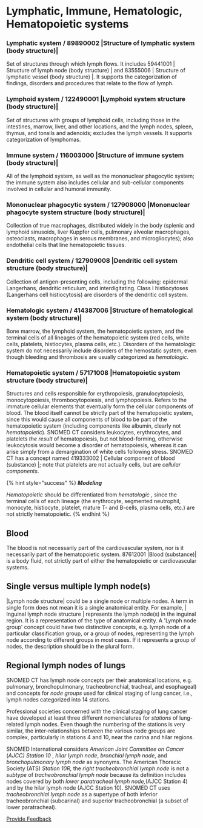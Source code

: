 # Lymphatic, Immune, Hematologic, Hematopoietic systems

### Lymphatic system / **89890002 |Structure of lymphatic system (body structure)|**

Set of structures through which lymph flows. It includes 59441001 | Structure of lymph node (body structure) | and 83555006 | Structure of lymphatic vessel (body structure) |. It supports the categorization of findings, disorders and procedures that relate to the flow of lymph.

### Lymphoid system / 122490001 |Lymphoid system structure (body structure)|

Set of structures with groups of lymphoid cells, including those in the intestines, marrow, liver, and other locations, and the lymph nodes, spleen, thymus, and tonsils and adenoids; excludes the lymph vessels. It supports categorization of lymphomas.

### Immune system / **116003000 |Structure of immune system (body structure)|**

All of the lymphoid system, as well as the mononuclear phagocytic system; the immune system also includes cellular and sub-cellular components involved in cellular and humoral immunity.

### Mononuclear phagocytic system / **127908000 |Mononuclear phagocyte system structure (body structure)|**

Collection of true macrophages, distributed widely in the body (splenic and lymphoid sinusoids, liver Kuppfer cells, pulmonary alveolar macrophages, osteoclasts, macrophages in serous membranes, and microgliocytes); also endothelial cells that line hematopoietic tissues.

### Dendritic cell system / **127909008 |Dendritic cell system structure (body structure)|**

Collection of antigen-presenting cells, including the following: epidermal Langerhans, dendritic reticulum, and interdigitating. Class I histiocytoses (Langerhans cell histiocytosis) are disorders of the dendritic cell system.

### Hematologic system / **414387006 |Structure of hematological system (body structure)|**

Bone marrow, the lymphoid system, the hematopoietic system, and the terminal cells of all lineages of the hematopoietic system (red cells, white cells, platelets, histiocytes, plasma cells, etc.). Disorders of the hematologic system do not necessarily include disorders of the hemostatic system, even though bleeding and thrombosis are usually categorized as _hematologic_.

### Hematopoietic system / **57171008 |Hematopoietic system structure (body structure)|**

Structures and cells responsible for erythropoiesis, granulocytopoiesis, monocytopoiesis, thrombocytopoiesis, and lymphopoiesis. Refers to the immature cellular elements that eventually form the cellular components of blood. The blood itself cannot be strictly part of the hematopoietic system, since this would cause all components of blood to be part of the hematopoietic system (including components like albumin, clearly not _hematopoietic_). SNOMED CT considers leukocytes, erythrocytes, and platelets _the result_ of hematopoiesis, but not blood-forming, otherwise leukocytosis would become a disorder of hematopoiesis, whereas it can arise simply from a demargination of white cells following stress. SNOMED CT has a concept named 419333002 | Cellular component of blood (substance) |; note that platelets are not actually cells, but are _cellular components_.

{% hint style="success" %}
_**Modeling**_

_Hematopoietic_ should be differentiated from _hematologic_ , since the terminal cells of each lineage (the erythrocyte, segmented neutrophil, monocyte, histiocyte, platelet, mature T- and B-cells, plasma cells, etc.) are not strictly hematopoietic.
{% endhint %}

## Blood

The blood is not necessarily part of the cardiovascular system, nor is it necessarily part of the hematopoietic system. 87612001 |Blood (substance)| is a body fluid, not strictly part of either the hematopoietic or cardiovascular systems.

## Single versus multiple lymph node(s)

|Lymph node structure| could be a single node or multiple nodes. A term in single form does not mean it is a single anatomical entity. For example, | Inguinal lymph node structure | represents the lymph node(s) in the inguinal region. It is a representation of the type of anatomical entity. A 'Lymph node group' concept could have two distinctive concepts, e.g. lymph node of a particular classification group, or a group of nodes, representing the lymph node according to different groups in most cases. If it represents a group of nodes, the description should be in the plural form.

## Regional lymph nodes of lungs

SNOMED CT has lymph node concepts per their anatomical locations, e.g. pulmonary, bronchopulmonary, tracheobronchial, tracheal, and esophageal) and concepts for _node groups_ used for clinical staging of lung cancer, i.e., lymph nodes categorized into 14 stations.

Professional societies concerned with the clinical staging of lung cancer have developed at least three different nomenclatures for _stations_ of lung-related lymph nodes. Even though the numbering of the stations is very similar, the inter-relationships between the various node groups are complex, particularly in stations 4 and 10, near the carina and hilar regions.

SNOMED International considers _American Joint Committee on Cancer_ (_AJCC) Station 10_ , _hilar lymph node_, _bronchial lymph node_, and _bronchopulmonary lymph node_ as synonyms. The American Thoracic Society (ATS) _Station 10R,_ the _right tracheobronchial lymph node_ is not a _subtype_ of _tracheobronchial lymph node_ because its definition includes nodes covered by both _lower paratracheal lymph node,_(AJCC Station 4) and by the hilar lymph node (AJCC Station 10). SNOMED CT uses _tracheobronchial lymph node_ as a supertype of both inferior tracheobronchial (subcarinal) and superior tracheobronchial (a subset of lower paratracheal).

<a href="https://docs.google.com/forms/d/e/1FAIpQLScTmbZIf0UEQwYDkY27EEWBkaiYkHSbR0_9DmFrMLXoQLyL7Q/viewform?usp=pp_url&#x26;entry.1767247133=SCT+Editorial+Guide&#x26;entry.670899847=Lymphatic%2C%20Immune%2C%20Hematologic%2C%20Hematopoietic%20systems" class="button primary">Provide Feedback</a>
